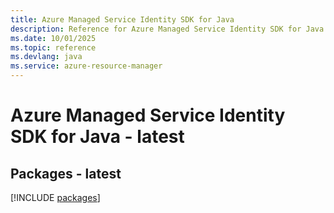 ```yaml
---
title: Azure Managed Service Identity SDK for Java
description: Reference for Azure Managed Service Identity SDK for Java
ms.date: 10/01/2025
ms.topic: reference
ms.devlang: java
ms.service: azure-resource-manager
---
```

# Azure Managed Service Identity SDK for Java - latest
## Packages - latest
[!INCLUDE [packages](managed-service-identity-index.md)]